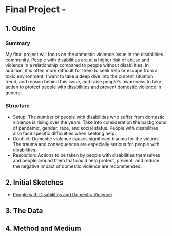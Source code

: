 # Final Project - 

## 1. Outline
### Summary
My final project will focus on the domestic violence issue in the disabilities community. People with disabilities are at a higher risk of abuse and violence in a relationship compared to people without disabilities. In addition, it is often more difficult for them to seek help or escape from a toxic environment. I want to take a deep dive into the current situation, trend, and reason behind this issue, and raise people's awareness to take action to protect people with disabilities and prevent domestic violence in general.

### Structure
- Setup: The number of people with disabilities who suffer from domestic violence is rising over the years. Take into consideration the background of pandemic, gender, race, and social status. People with disabilities also face specific difficulties when seeking help.
- Conflict: Domestic violence causes significant trauma for the victims. The trauma and consequences are especially serious for people with disabilities. 
- Resolution: Actions to be taken by people with disabilities themselves and people around them that could help protect, prevent, and reduce the negative impact of domestic violence are recommended.

## 2. Initial Sketches

- [People with Disabilities and Domestic Violence](https://assets.speakcdn.com/assets/2497/people_with_disabilities.pdf)





## 3. The Data




## 4. Method and Medium
